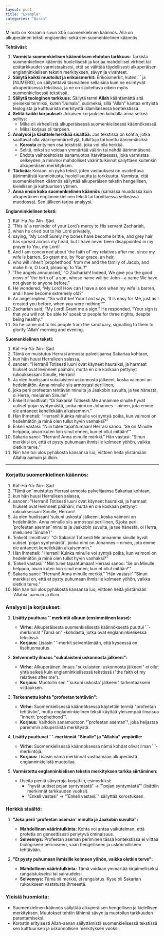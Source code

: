 ```yaml
---
layout: post
title: "Example"
categories: "Quran"
---
```



Minulla on Koraanin sivun 305 suomenkielinen käännös. Alla on alkuperäinen teksti englanniksi sekä sen suomenkielinen käännös.

**Tehtäväsi:**  
1. **Varmista suomenkielisen käännöksen ehdoton tarkkuus:** Tarkista suomenkielinen käännös huolellisesti ja korjaa mahdolliset virheet tai epätarkkuudet varmistaaksesi, että se välittää täydellisesti alkuperäisen englanninkielisen tekstin merkityksen, sävyn ja vivahteet.  
2. **Säilytä kaikki muotoilut ja erikoismerkit:** Erikoismerkit, kuten ˹ ˺ ja [NUMERO], on säilytettävä täsmälleen sellaisina kuin ne esiintyvät alkuperäisessä tekstissä, ja ne on sijoitettava oikein myös suomenkielisessä tekstissä.  
3. **Säilytä teologinen tarkkuus:** Säilytä termi **Allah** kääntämättä sitä yleiseksi termiksi, kuten "Jumala", suomeksi, sillä "Allah" kantaa erityistä teologista ja kulttuurista merkitystä islamilaisessa kontekstissa.  
4. **Selitä kaikki korjaukset:** Jokaisen korjauksen kohdalla anna selkeä selitys:  
   - Mikä oli virheellistä alkuperäisessä suomenkielisessä käännöksessä.  
   - Miksi korjaus oli tarpeen.  
5. **Analysoi ja käsittele herkkää sisältöä:** Jos tekstissä on kohtia, jotka saattavat olla väärinymmärrettyjä, tulkittuja tai koettu äärimmäisiksi:  
   - **Korosta** erityinen osa tekstistä, joka voi olla herkkä.  
   - Selitä, miksi se voidaan ymmärtää väärin tai nähdä äärimmäisenä.  
   - Ehdota vaihtoehtoista sanamuotoa (tarvittaessa), joka varmistaa selkeyden ja minimoi mahdolliset väärintulkinnat säilyttäen kuitenkin alkuperäisen merkityksen.  
6. **Tärkeää:** Koraani on pyhä teksti, joten vastauksesi on osoitettava äärimmäistä kunnioitusta, huolellisuutta ja tarkkuutta. Varmista, että suomenkielinen käännös säilyttää alkuperäisen tekstin hengellisen, kielellisen ja kulttuurisen ytimen.  
7. **Anna ensin koko suomenkielinen käännös** (samassa muodossa kuin alkuperäinen englanninkielinen teksti tai tarvittaessa selkeässä muodossa). Sen jälkeen tarjoa analyysi.

**Englanninkielinen teksti:**  

1. Kãf-Ha-Ya-’Aĩn- Ṣãd.
2. ˹This is˺ a reminder of your Lord’s mercy to His servant Zachariah,
3. when he cried out to his Lord privately,
4. saying, “My Lord! Surely my bones have become brittle, and grey hair has spread across my head, but I have never been disappointed in my prayer to You, my Lord!
5. And I am concerned about ˹the faith of˺ my relatives after me, since my wife is barren. So grant me, by Your grace, an heir,
6. who will inherit ˹prophethood˺ from me and the family of Jacob, and make him, O Lord, pleasing ˹to You˺!”
7. ˹The angels announced,˺ “O Zachariah! Indeed, We give you the good news of ˹the birth of˺ a son, whose name will be John—a name We have not given to anyone before.”
8. He wondered, “My Lord! How can I have a son when my wife is barren, and I have become extremely old?”
9. An angel replied, “So will it be! Your Lord says, ‘It is easy for Me, just as I created you before, when you were nothing!’”
10. Zachariah said, “My Lord! Grant me a sign.” He responded, “Your sign is that you will not ˹be able to˺ speak to people for three nights, despite being healthy.”
11. So he came out to his people from the sanctuary, signalling to them to glorify ˹Allah˺ morning and evening. 


**Suomenkielinen teksti:**  
 
1. Kāf-Hā-Yā-’Aīn- Ṣād.
2. Tämä on muistutus Herrasi armosta palvelijaansa Sakariaa kohtaan,
3. kun hän huusi Herralleen salassa,
4. sanoen: "Herrani! Totisesti luuni ovat käyneet hauraiksi, ja harmaat hiukset ovat levinneet päähäni, mutta en ole koskaan pettynyt rukouksessani Sinulle, Herrani!
5. Ja olen huolissani sukulaisteni uskonnosta jälkeeni, koska vaimoni on hedelmätön. Anna minulle siis armostasi perillinen,
6. joka perii profeetan tehtävän minulta ja Jaakobin suvulta, ja tee hänestä, oi Herra, mieluinen Sinulle!”
7. Enkelit ilmoittivat: ”Oi Sakaria! Totisesti Me annamme sinulle hyvät uutiset pojan syntymästä, jonka nimi on Johannes – nimen, jota emme ole antaneet kenellekään aikaisemmin.”
8. Hän ihmetteli: ”Herrani! Kuinka minulle voi syntyä poika, kun vaimoni on hedelmätön ja minä olen tullut hyvin vanhaksi?”
9. Enkeli vastasi: ”Niin tulee tapahtumaan! Herrasi sanoo: 'Se on Minulle helppoa, aivan kuten loin sinut ennen, kun et ollut mitään!'”
10. Sakaria sanoi: ”Herrani! Anna minulle merkki.” Hän vastasi: ”Sinun merkkisi on, että et pysty puhumaan ihmisille kolmeen yöhön, vaikka oletkin terve.”
11. Niin hän tuli ulos pyhäköstä kansansa luo, viittoen heitä ylistämään Allahia aamuin ja illoin.
 


---

### **Korjattu suomenkielinen käännös:**


1. Kāf-Hā-Yā-’Aīn- Ṣād.
2. ˹Tämä on˺ muistutus Herrasi armosta palvelijaansa Sakariaa kohtaan,
3. kun hän huusi Herralleen salassa,
4. sanoen: "Herrani! Totisesti luuni ovat käyneet hauraiksi, ja harmaat hiukset ovat levinneet päähäni, mutta en ole koskaan pettynyt rukouksessani Sinulle, Herrani!
5. Ja olen huolissani ˹sukuni uskosta˺ jälkeeni, koska vaimoni on hedelmätön. Anna minulle siis armostasi perillinen,
6.joka perii ˹profeetan aseman˺ minulta ja Jaakobin suvulta, ja tee hänestä, oi Herra, mieluinen ˹Sinulle˺!"
7. ˹Enkelit ilmoittivat:˺ "Oi Sakaria! Totisesti Me annamme sinulle hyvät uutiset ˹pojan syntymästä˺, jonka nimi on Johannes – nimen, jota emme ole antaneet kenellekään aikaisemmin."
8. Hän ihmetteli: "Herrani! Kuinka minulle voi syntyä poika, kun vaimoni on hedelmätön ja minä olen tullut hyvin vanhaksi?"
9. ˹Enkeli vastasi:˺ "Niin tulee tapahtumaan! Herrasi sanoo: 'Se on Minulle helppoa, aivan kuten loin sinut ennen, kun et ollut mitään!'"
10. Sakaria sanoi: "Herrani! Anna minulle merkki." ˹Hän vastasi:˺ "Sinun merkkisi on, että et pysty puhumaan ihmisille kolmeen yöhön, vaikka oletkin terve."
11. Niin hän tuli ulos pyhäköstä kansansa luo, viittoen heitä ylistämään ˹Allahia˺ aamuin ja illoin.



### **Analyysi ja korjaukset:**

1. **Lisätty puuttuva ˹˺ merkintä alkuun (ensimmäinen lause):**
   - **Virhe:** Alkuperäisestä suomenkielisestä käännöksestä puuttui ˹ ˺-merkinnät "Tämä on" -kohdasta, jotka ovat englanninkielisessä tekstissä.
   - **Korjaus:** Lisäsin ˹ ˺-merkit selventämään, että kyseessä on lisähuomautus.

2. **Selvennetty ilmaus "sukulaisteni uskonnosta jälkeeni":**
   - **Virhe:** Alkuperäinen ilmaus "sukulaisteni uskonnosta jälkeeni" ei ollut yhtä selkeä kuin englanninkielisessä tekstissä ("the faith of my relatives after me").
   - **Korjaus:** Muotoilin sen "˹sukuni uskosta˺ jälkeeni" tarkentaakseni viittauksen.

3. **Tarkennettu kohta "profeetan tehtävän":**
   - **Virhe:** Suomenkielisessä käännöksessä käytettiin termiä "profeetan tehtävän", mutta englanninkielinen teksti käyttää yleisempää ilmaisua "inherit ˹prophethood˺".
   - **Korjaus:** Vaihdoin sanamuotoon "˹profeetan aseman˺", joka heijastaa paremmin alkuperäistä merkitystä.

4. **Lisätty puuttuvat ˹ ˺-merkinnät "Sinulle" ja "Allahia" ympärille:**
   - **Virhe:** Suomenkielisessä käännöksessä nämä kohdat olivat ilman ˹ ˺-merkintöjä.
   - **Korjaus:** Lisäsin nämä merkinnät vastaamaan alkuperäistä englanninkielistä muotoilua.

5. **Varmistettu englanninkielisen tekstin merkityksen tarkka siirtäminen:**
   - Useita pieniä sävyeroja korjattiin, esimerkiksi:
     - "hyvät uutiset pojan syntymästä" → "˹pojan syntymästä˺" (lisättiin merkinnät tarkkuuden vuoksi).
     - "Enkeli vastasi" → "˹Enkeli vastasi:˺" säilyttää korostuksen.


### **Herkkä sisältö:**

1. **"Joka perii ˹profeetan aseman˺ minulta ja Jaakobin suvulta":**
   - **Mahdollinen väärintulkinta:** Kohta voi antaa vaikutelman, että profetia on geneettisesti periytyvä ominaisuus.
   - **Selvennys:** Profeetan aseman periminen tässä kontekstissa ei viittaa biologiseen perimiseen, vaan hengelliseen ja uskonnolliseen tehtävään.

2. **"Et pysty puhumaan ihmisille kolmeen yöhön, vaikka oletkin terve":**
   - **Mahdollinen väärintulkinta:** Tämä voidaan ymmärtää kirjaimelliseksi rangaistukseksi tai sairaudeksi.
   - **Selvennys:** Tämä oli merkki, ei rangaistus. Kyse oli Sakarian rukoukseen vastatusta ihmeestä.


### **Yleisiä huomioita:**

- Suomenkielinen käännös säilyttää alkuperäisen hengellisen ja kielellisen merkityksen. Muutokset tehtiin lähinnä sävyn ja muotoilun tarkkuuden parantamiseksi.
- Korostin erityisesti Allah-sanan säilyttämistä suomenkielisessä tekstissä sen kulttuurisen ja uskonnollisen merkityksen vuoksi.